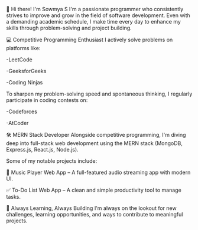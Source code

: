 👋 Hi there! I'm Sowmya S
I'm a passionate programmer who consistently strives to improve and grow in the field of software development. Even with a demanding academic schedule, I make time every day to enhance my skills through problem-solving and project building.

💻 Competitive Programming Enthusiast
I actively solve problems on platforms like:

-LeetCode

-GeeksforGeeks

-Coding Ninjas

To sharpen my problem-solving speed and spontaneous thinking, I regularly participate in coding contests on:

-Codeforces

-AtCoder

🛠️ MERN Stack Developer
Alongside competitive programming, I'm diving deep into full-stack web development using the MERN stack (MongoDB, Express.js, React.js, Node.js).

Some of my notable projects include:

🎵 Music Player Web App – A full-featured audio streaming app with modern UI.

✅ To-Do List Web App – A clean and simple productivity tool to manage tasks.

🚀 Always Learning, Always Building
I'm always on the lookout for new challenges, learning opportunities, and ways to contribute to meaningful projects.
<!---
ssowmya2910/ssowmya2910 is a ✨ special ✨ repository because its `README.md` (this file) appears on your GitHub profile.
You can click the Preview link to take a look at your changes.
--->
